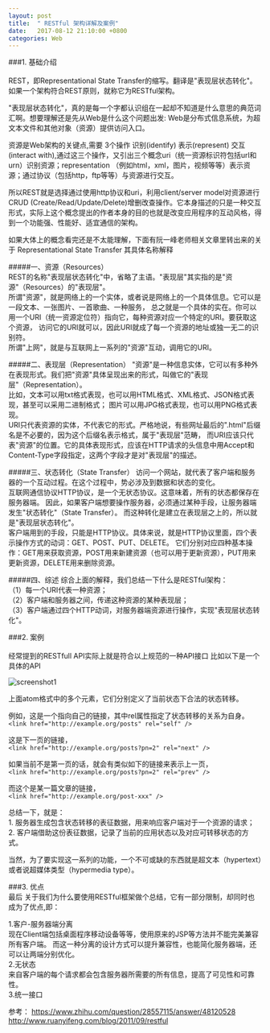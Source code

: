 ```yaml
---
layout: post
title:  " RESTful 架构详解及案例"
date:   2017-08-12 21:10:00 +0800
categories: Web
---
```


###1. 基础介绍  
<br/>
REST，即Representational State Transfer的缩写。翻译是"表现层状态转化"。  
如果一个架构符合REST原则，就称它为RESTful架构。

"表现层状态转化"，真的是每一个字都认识组在一起却不知道是什么意思的典范词汇啊。想要理解还是先从Web是什么这个问题出发: Web是分布式信息系统，为超文本文件和其他对象（资源）提供访问入口。

资源是Web架构的关键点,需要 3个操作 识别(identify) 表示(represent) 交互(interact with),通过这三个操作，又引出三个概念uri（统一资源标识符包括url和urn）识别资源；representation （例如html，xml，图片，视频等等）表示资源；通过协议（包括http，ftp等等）与资源进行交互。

所以REST就是选择通过使用http协议和uri，利用client/server model对资源进行CRUD (Create/Read/Update/Delete)增删改查操作。它本身描述的只是一种交互形式，实际上这个概念提出的作者本身的目的也就是改变应用程序的互动风格，得到一个功能强、性能好、适宜通信的架构。

如果大体上的概念看完还是不太能理解，下面有阮一峰老师相关文章里转出来的关于 Representational State Transfer 其具体名称解释

#####一、资源（Resources）  
REST的名称"表现层状态转化"中，省略了主语。"表现层"其实指的是"资源"（Resources）的"表现层"。  
所谓"资源"，就是网络上的一个实体，或者说是网络上的一个具体信息。它可以是一段文本、一张图片、一首歌曲、一种服务，
总之就是一个具体的实在。你可以用一个URI（统一资源定位符）指向它，每种资源对应一个特定的URI。要获取这个资源，
访问它的URI就可以，因此URI就成了每一个资源的地址或独一无二的识别符。     
所谓"上网"，就是与互联网上一系列的"资源"互动，调用它的URI。  

#####二、表现层（Representation）
"资源"是一种信息实体，它可以有多种外在表现形式。我们把"资源"具体呈现出来的形式，叫做它的"表现层"（Representation）。  
比如，文本可以用txt格式表现，也可以用HTML格式、XML格式、JSON格式表现，甚至可以采用二进制格式；
图片可以用JPG格式表现，也可以用PNG格式表现。  
URI只代表资源的实体，不代表它的形式。严格地说，有些网址最后的".html"后缀名是不必要的，因为这个后缀名表示格式，属于"表现层"范畴，
而URI应该只代表"资源"的位置。它的具体表现形式，应该在HTTP请求的头信息中用Accept和Content-Type字段指定，这两个字段才是对"表现层"的描述。  

#####三、状态转化（State Transfer）
访问一个网站，就代表了客户端和服务器的一个互动过程。在这个过程中，势必涉及到数据和状态的变化。  
互联网通信协议HTTP协议，是一个无状态协议。这意味着，所有的状态都保存在服务器端。
因此，如果客户端想要操作服务器，必须通过某种手段，让服务器端发生"状态转化"（State Transfer）。
而这种转化是建立在表现层之上的，所以就是"表现层状态转化"。  
客户端用到的手段，只能是HTTP协议。具体来说，就是HTTP协议里面，四个表示操作方式的动词：GET、POST、PUT、DELETE。
它们分别对应四种基本操作：GET用来获取资源，POST用来新建资源（也可以用于更新资源），PUT用来更新资源，DELETE用来删除资源。  

#####四、综述
综合上面的解释，我们总结一下什么是RESTful架构：  
（1）每一个URI代表一种资源；  
（2）客户端和服务器之间，传递这种资源的某种表现层；  
（3）客户端通过四个HTTP动词，对服务器端资源进行操作，实现"表现层状态转化"。  

###2. 案例  
<br/>
经常提到的RESTfull API实际上就是符合以上规范的一种API接口 比如以下是一个具体的API

![screenshot1]({{site.url}}/assets/17post/170814.png)

上面atom格式中的多个<link>元素，它们分别定义了当前状态下合法的状态转移。  

例如，这是一个指向自己的链接，其中rel属性指定了状态转移的关系为自身。  
`<link href="http://example.org/posts" rel="self" />`  

这是下一页的链接，  
`<link href="http://example.org/posts?pn=2" rel="next" />`

如果当前不是第一页的话，就会有类似如下的链接来表示上一页，  
`<link href="http://example.org/posts?pn=2" rel="prev" />`

而这个是某一篇文章的链接，  
`<link href="http://example.org/post-xxx" />`  

总结一下，就是：  
    1. 服务器生成包含状态转移的表征数据，用来响应客户端对于一个资源的请求；  
	2. 客户端借助这份表征数据，记录了当前的应用状态以及对应可转移状态的方式。  

当然，为了要实现这一系列的功能，一个不可或缺的东西就是超文本（hypertext）或者说超媒体类型（hypermedia type）。

###3. 优点
<br/>
最后 关于我们为什么要使用RESTful框架做个总结，它有一部分限制，却同时也成为了优点,即：  

1.客户-服务器端分离   
现在Client端包括桌面程序移动设备等等，使用原来的JSP等方法并不能完美兼容所有客户端。
而这一种分离的设计方式可以提升兼容性，也能简化服务器端，还可以让两端分别优化。  
2.无状态  
来自客户端的每个请求都会包含服务器所需要的所有信息，提高了可见性和可靠性。  
3.统一接口

参考：
https://www.zhihu.com/question/28557115/answer/48120528
http://www.ruanyifeng.com/blog/2011/09/restful